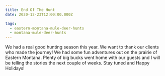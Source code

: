 ```yaml
---
title: End Of The Hunt
date: 2020-12-23T12:00:00.000Z

tags:
  - eastern-montana-mule-deer-hunts
  - montana-mule-deer-hunts
---
```


We had a real good hunting season this year. We want to thank our clients who made the journey! We had some fun adventures out on the prairie of Eastern Montana. Plenty of big bucks went home with our guests and I will be telling the stories the next couple of weeks. Stay tuned and Happy Holidays!
